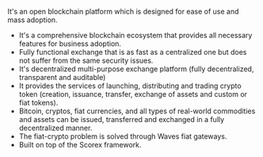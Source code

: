 It's an open blockchain platform which is designed for ease of use and mass adoption.

* It's a comprehensive blockchain ecosystem that provides all necessary features for business adoption.
* Fully functional exchange that is as fast as a centralized one but does not suffer from the same security issues.
* It's decentralized multi-purpose exchange platform \(fully decentralized, transparent and auditable\)
* It provides the services of launching, distributing and trading crypto token \(creation, issuance, transfer, exchange of assets and custom or fiat tokens\).
* Bitcoin, cryptos, fiat currencies, and all types of real-world commodities and assets can be issued, transferred and exchanged in a fully decentralized manner.
* The fiat-crypto problem is solved through Waves fiat gateways.
* Built on top of the Scorex framework.




